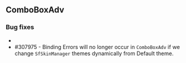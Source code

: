 ## ComboBoxAdv

### Bug fixes
*
* \#307975 - Binding Errors will no longer occur in `ComboBoxAdv` if we change `SfSkinManager` themes dynamically from Default theme.
